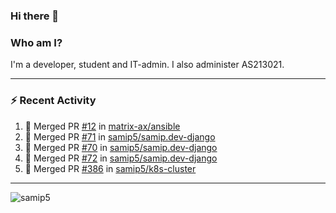 ### Hi there 👋

### Who am I?
I'm a developer, student and IT-admin. I also administer AS213021.

---
### :zap: Recent Activity
<!--START_SECTION:activity-->
1. 🎉 Merged PR [#12](https://github.com/matrix-ax/ansible/pull/12) in [matrix-ax/ansible](https://github.com/matrix-ax/ansible)
2. 🎉 Merged PR [#71](https://github.com/samip5/samip.dev-django/pull/71) in [samip5/samip.dev-django](https://github.com/samip5/samip.dev-django)
3. 🎉 Merged PR [#70](https://github.com/samip5/samip.dev-django/pull/70) in [samip5/samip.dev-django](https://github.com/samip5/samip.dev-django)
4. 🎉 Merged PR [#72](https://github.com/samip5/samip.dev-django/pull/72) in [samip5/samip.dev-django](https://github.com/samip5/samip.dev-django)
5. 🎉 Merged PR [#386](https://github.com/samip5/k8s-cluster/pull/386) in [samip5/k8s-cluster](https://github.com/samip5/k8s-cluster)
<!--END_SECTION:activity-->
---

<img align="center" src="https://github-readme-stats.vercel.app/api?username=samip5&show_icons=true" alt="samip5" />
